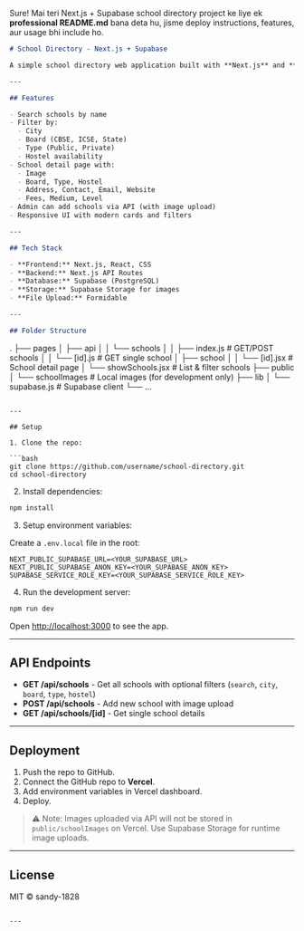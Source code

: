 Sure! Mai teri Next.js + Supabase school directory project ke liye ek **professional README.md** bana deta hu, jisme deploy instructions, features, aur usage bhi include ho.

```markdown
# School Directory - Next.js + Supabase

A simple school directory web application built with **Next.js** and **Supabase**. Users can search for schools by name, city, board, type, and hostel facility. Admins can add new schools with images, and all data is stored in Supabase.

---

## Features

- Search schools by name
- Filter by:
  - City
  - Board (CBSE, ICSE, State)
  - Type (Public, Private)
  - Hostel availability
- School detail page with:
  - Image
  - Board, Type, Hostel
  - Address, Contact, Email, Website
  - Fees, Medium, Level
- Admin can add schools via API (with image upload)
- Responsive UI with modern cards and filters

---

## Tech Stack

- **Frontend:** Next.js, React, CSS
- **Backend:** Next.js API Routes
- **Database:** Supabase (PostgreSQL)
- **Storage:** Supabase Storage for images
- **File Upload:** Formidable

---

## Folder Structure

```

.
├── pages
│   ├── api
│   │   └── schools
│   │       ├── index.js       # GET/POST schools
│   │       └── \[id].js        # GET single school
│   ├── school
│   │   └── \[id].jsx           # School detail page
│   └── showSchools.jsx        # List & filter schools
├── public
│   └── schoolImages           # Local images (for development only)
├── lib
│   └── supabase.js            # Supabase client
└── ...

````

---

## Setup

1. Clone the repo:

```bash
git clone https://github.com/username/school-directory.git
cd school-directory
````

2. Install dependencies:

```bash
npm install
```

3. Setup environment variables:

Create a `.env.local` file in the root:

```
NEXT_PUBLIC_SUPABASE_URL=<YOUR_SUPABASE_URL>
NEXT_PUBLIC_SUPABASE_ANON_KEY=<YOUR_SUPABASE_ANON_KEY>
SUPABASE_SERVICE_ROLE_KEY=<YOUR_SUPABASE_SERVICE_ROLE_KEY>
```

4. Run the development server:

```bash
npm run dev
```

Open [http://localhost:3000](http://localhost:3000) to see the app.

---

## API Endpoints

* **GET /api/schools** - Get all schools with optional filters (`search`, `city`, `board`, `type`, `hostel`)
* **POST /api/schools** - Add new school with image upload
* **GET /api/schools/\[id]** - Get single school details

---

## Deployment

1. Push the repo to GitHub.
2. Connect the GitHub repo to **Vercel**.
3. Add environment variables in Vercel dashboard.
4. Deploy.

> ⚠️ Note: Images uploaded via API will not be stored in `public/schoolImages` on Vercel. Use Supabase Storage for runtime image uploads.

---

## License

MIT © sandy-1828
```

---


